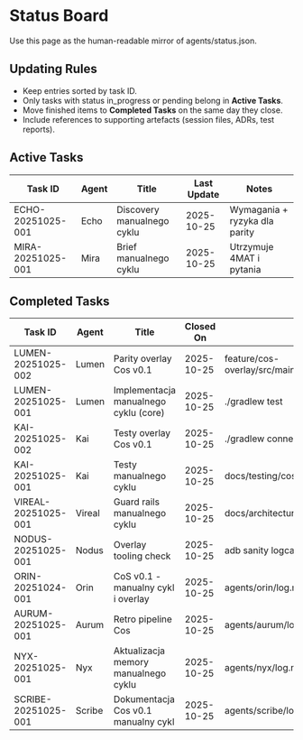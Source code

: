 ﻿# Status Board

Use this page as the human-readable mirror of agents/status.json.

## Updating Rules
- Keep entries sorted by task ID.
- Only tasks with status in_progress or pending belong in **Active Tasks**.
- Move finished items to **Completed Tasks** on the same day they close.
- Include references to supporting artefacts (session files, ADRs, test reports).

## Active Tasks
| Task ID | Agent | Title | Last Update | Notes |
|---------|-------|-------|-------------|-------|
| ECHO-20251025-001 | Echo | Discovery manualnego cyklu | 2025-10-25 | Wymagania + ryzyka dla parity |
| MIRA-20251025-001 | Mira | Brief manualnego cyklu | 2025-10-25 | Utrzymuje 4MAT i pytania |

## Completed Tasks
| Task ID | Agent | Title | Closed On | References |
|---------|-------|-------|-----------|------------|
| LUMEN-20251025-002 | Lumen | Parity overlay Cos v0.1 | 2025-10-25 | feature/cos-overlay/src/main/java/com/example/cos/overlay/LifecycleOverlayService.kt:92 |
| LUMEN-20251025-001 | Lumen | Implementacja manualnego cyklu (core) | 2025-10-25 | ./gradlew test |
| KAI-20251025-002 | Kai | Testy overlay Cos v0.1 | 2025-10-25 | ./gradlew connectedDebugAndroidTest |
| KAI-20251025-001 | Kai | Testy manualnego cyklu | 2025-10-25 | docs/testing/cos-v0.1-test-plan.md:19 |
| VIREAL-20251025-001 | Vireal | Guard rails manualnego cyklu | 2025-10-25 | docs/architecture/ADR-2025-10-24-cos-architecture.md |
| NODUS-20251025-001 | Nodus | Overlay tooling check | 2025-10-25 | adb sanity logcat |
| ORIN-20251024-001 | Orin | CoS v0.1 - manualny cykl i overlay | 2025-10-25 | agents/orin/log.md:9 |
| AURUM-20251025-001 | Aurum | Retro pipeline Cos | 2025-10-25 | agents/aurum/log.md:7 |
| NYX-20251025-001 | Nyx | Aktualizacja memory manualnego cyklu | 2025-10-25 | agents/nyx/log.md:11 |
| SCRIBE-20251025-001 | Scribe | Dokumentacja Cos v0.1 manualny cykl | 2025-10-25 | agents/scribe/log.md:8 |
